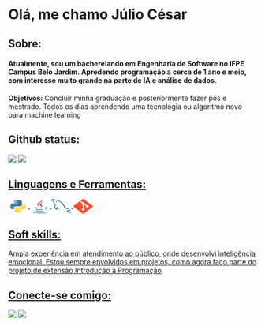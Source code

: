 <h1 align="left">Olá, me chamo Júlio César</h1>

<h2 align="left">Sobre:</h2>
<h4 align="left">Atualmente, sou um bacherelando em Engenharia de Software no IFPE Campus Belo Jardim. Apredendo programação a cerca de 1 ano e meio, com interesse muito grande na parte de IA e análise de dados.</h4>

 <p><strong> Objetivos:</strong> Concluir minha graduação e posteriormente fazer pós e mestrado. Todos os dias aprendendo uma tecnologia ou algoritmo novo para machine learning</p>

<h2 align="left">Github status:</h2>

<div align="left">
  <a href="https://github.com/julio-cesar-santos">
  <img height="160em" src="https://github-readme-stats.vercel.app/api?username=julio-cesar-santos&show_icons=true&theme=tokyonight&include_all_commits=true&count_private=true"/>
  <img height="160em" src="https://github-readme-stats.vercel.app/api/top-langs/?username=julio-cesar-santos&layout=compact&langs_count=7&theme=tokyonight"/>
</div>

<h2 align="left">Linguagens e Ferramentas:</h2>

<div style="display: inline_block">
  <img align="center" alt="Python" height="30" width="40" src="https://raw.githubusercontent.com/devicons/devicon/master/icons/python/python-original.svg">
  <img align="center" alt="Java" height="30" width="40" src="https://raw.githubusercontent.com/devicons/devicon/master/icons/java/java-original.svg">
  <img align="center" alt="MySQL" height="30" width="40" src="https://raw.githubusercontent.com/devicons/devicon/master/icons/mysql/mysql-original.svg">
  <img align="center" alt="Git" height="30" width="40" src="https://raw.githubusercontent.com/devicons/devicon/master/icons/git/git-original.svg">
</div>
  
<h2 align="left">Soft skills:</h2>
  Ampla experiência em atendimento ao público, onde desenvolvi inteligência emocional. Estou sempre envolvidos em projetos, como agora faço parte do projeto de extensão Introdução a Programação


<h2 align="left">Conecte-se comigo:</h2>
<p align="left">
  <a href = "mailto:julioslcesar5@gmail.com"><img src="https://img.shields.io/badge/-Gmail-%23333?style=for-the-badge&logo=gmail&logoColor=white" target="_blank"></a> <a href="https://www.linkedin.com/in/j%C3%BAlio-c%C3%A9sar-6376b02a1/" target="_blank"><img src="https://img.shields.io/badge/-LinkedIn-0ba2be?style=for-the-badge&logo=linkedin&logoColor=white" target="_blank"></a> 
  </a>
</p>
